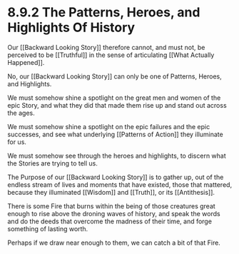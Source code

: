 # 8.9.2 The Patterns, Heroes, and Highlights Of History

Our [[Backward Looking Story]] therefore cannot, and must not, be perceived to be [[Truthful]] in the sense of articulating [[What Actually Happened]]. 

No, our [[Backward Looking Story]] can only be one of Patterns, Heroes, and Highlights. 

We must somehow shine a spotlight on the great men and women of the epic Story, and what they did that made them rise up and stand out across the ages. 

We must somehow shine a spotlight on the epic failures and the epic successes, and see what underlying [[Patterns of Action]] they illuminate for us. 

We must somehow see through the heroes and highlights, to discern what the Stories are trying to tell us. 

The Purpose of our [[Backward Looking Story]] is to gather up, out of the endless stream of lives and moments that have existed, those that mattered, because they illuminated [[Wisdom]] and [[Truth]], or its [[Antithesis]]. 

There is some Fire that burns within the being of those creatures great enough to rise above the droning waves of history, and speak the words and do the deeds that overcome the madness of their time, and forge something of lasting worth.  

Perhaps if we draw near enough to them, we can catch a bit of that Fire. 